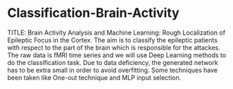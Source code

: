 # Classification-Brain-Activity
TITLE: Brain Activity Analysis and Machine Learning: Rough Localization of Epileptic Focus in the Cortex.
The aim is to classify the epileptic patients with respect to the part of the brain which is responsible
for the attackes. The raw data is fMRI time series and we will use Deep Learning methods to do the classification task.
Due to data deficiency, the generated network has to be extra small in order to avoid overfitting. Some techniques have been 
taken like One-out technique and MLP input selection.
